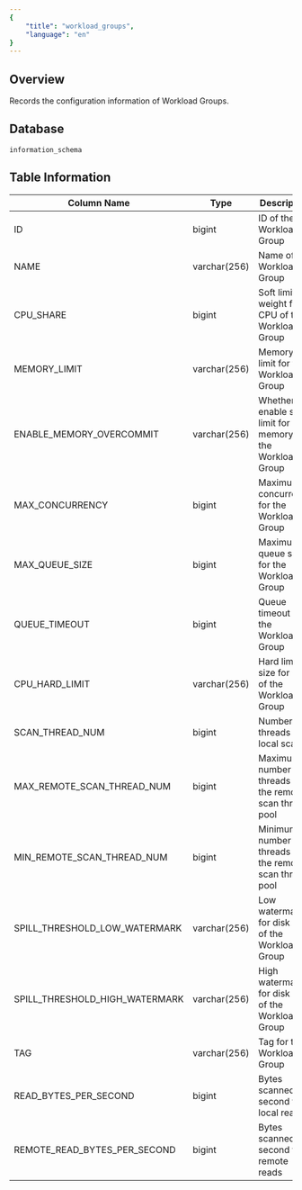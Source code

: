 ```yaml
---
{
    "title": "workload_groups",
    "language": "en"
}
---
```


<!--
Licensed to the Apache Software Foundation (ASF) under one
or more contributor license agreements.  See the NOTICE file
distributed with this work for additional information
regarding copyright ownership.  The ASF licenses this file
to you under the Apache License, Version 2.0 (the
"License"); you may not use this file except in compliance
with the License.  You may obtain a copy of the License at

  http://www.apache.org/licenses/LICENSE-2.0

Unless required by applicable law or agreed to in writing,
software distributed under the License is distributed on an
"AS IS" BASIS, WITHOUT WARRANTIES OR CONDITIONS OF ANY
KIND, either express or implied.  See the License for the
specific language governing permissions and limitations
under the License.
-->

## Overview

Records the configuration information of Workload Groups.

## Database


`information_schema`


## Table Information

| Column Name                    | Type         | Description                                                  |
| ------------------------------ | ------------ | ------------------------------------------------------------ |
| ID                             | bigint       | ID of the Workload Group                                     |
| NAME                           | varchar(256) | Name of the Workload Group                                   |
| CPU_SHARE                      | bigint       | Soft limit weight for CPU of the Workload Group              |
| MEMORY_LIMIT                   | varchar(256) | Memory limit for the Workload Group                          |
| ENABLE_MEMORY_OVERCOMMIT       | varchar(256) | Whether to enable soft limit for memory of the Workload Group |
| MAX_CONCURRENCY                | bigint       | Maximum concurrency for the Workload Group                   |
| MAX_QUEUE_SIZE                 | bigint       | Maximum queue size for the Workload Group                    |
| QUEUE_TIMEOUT                  | bigint       | Queue timeout for the Workload Group                         |
| CPU_HARD_LIMIT                 | varchar(256) | Hard limit size for CPU of the Workload Group                |
| SCAN_THREAD_NUM                | bigint       | Number of threads for local scan                             |
| MAX_REMOTE_SCAN_THREAD_NUM     | bigint       | Maximum number of threads in the remote scan thread pool     |
| MIN_REMOTE_SCAN_THREAD_NUM     | bigint       | Minimum number of threads in the remote scan thread pool     |
| SPILL_THRESHOLD_LOW_WATERMARK  | varchar(256) | Low watermark for disk spill of the Workload Group           |
| SPILL_THRESHOLD_HIGH_WATERMARK | varchar(256) | High watermark for disk spill of the Workload Group          |
| TAG                            | varchar(256) | Tag for the Workload Group                                   |
| READ_BYTES_PER_SECOND          | bigint       | Bytes scanned per second for local reads                     |
| REMOTE_READ_BYTES_PER_SECOND   | bigint       | Bytes scanned per second for remote reads                    |